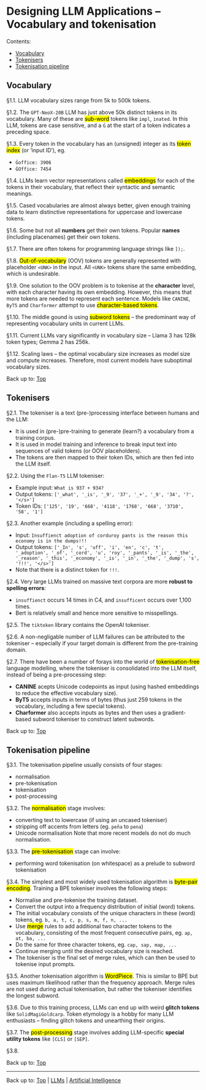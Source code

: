 # Designing LLM Applications – Vocabulary and tokenisation

Contents:
- [Vocabulary](#vocabulary)
- [Tokenisers](#tokenisers)
- [Tokenisation pipeline](#tokenisation-pipeline)

## Vocabulary

§1.1. LLM vocabulary sizes range from 5k to 500k tokens. 

§1.2. The `GPT-NeoX-20B` LLM has just above 50k distinct tokens in its vocabulary. Many of these are <mark>sub-word</mark> tokens like `impl`, `inated`. In this LLM, tokens are case sensitive, and a `Ġ` at the start of a token indicates a preceding space.

§1.3. Every token in the vocabulary has an (unsigned) integer as its <mark>token index</mark> (or ‘input ID’), eg.
- `Ġoffice: 3906`
- `ĠOffice: 7454`

§1.4. LLMs learn vector representations called <mark>embeddings</mark> for each of the tokens in their vocabulary, that reflect their syntactic and semantic meanings.

§1.5. Cased vocabularies are almost always better, given enough training data to learn distinctive representations for uppercase and lowercase tokens.

§1.6. Some but not all **numbers** get their own tokens. Popular **names** (including placenames) get their own tokens.

§1.7. There are often tokens for programming language strings like `]);`.

§1.8. <mark>Out-of-vocabulary</mark> (OOV) tokens are generally represented with placeholder `<UNK>` in the input. All `<UNK>` tokens share the same embedding, which is undesirable.

§1.9. One solution to the OOV problem is to tokenise at the **character** level, with each character having its own embedding. However, this means that more tokens are needed to represent each sentence. Models like `CANINE`, `ByT5` and `Charformer` attempt to use <mark>character-based tokens</mark>.

§1.10. The middle gound is using <mark>subword tokens</mark> – the predominant way of representing vocabulary units in current LLMs.

§1.11. Current LLMs vary significantly in vocabulary size – Llama 3 has 128k token types; Gemma 2 has 256k.

§1.12. Scaling laws – the optimal vocabulary size increases as model size and compute increases. Therefore, most current models have suboptimal vocabulary sizes.

Back up to: [Top](#)

## Tokenisers

§2.1. The tokeniser is a text (pre-)processing interface between humans and the LLM:
- It is used in (pre-)pre-training to generate (learn?) a vocabulary from a training corpus.
- It is used in model training and inference to break input text into sequences of valid tokens (or OOV placeholders).
- The tokens are then mapped to their token IDs, which are then fed into the LLM itself.

§2.2. Using the `Flan-T5` LLM tokeniser:
- Example input: `What is 937 + 934?`
- Output tokens: `['_what', '_is', '_9', '37', '_+', '_9', '34', '?', '</s>']`
- Token IDs: `['125', '19', '668', '4118', '1768', '668', '3710', '58', '1']`

§2.3. Another example (including a spelling error):
- Input: `Insuffienct adoption of corduroy pants is the reason this economy is in the dumps!!!`
- Output tokens: `['_In', 's', 'uff', 'i', 'en', 'c', 't', '_adoption', '_of', '_cord', 'u', 'roy', '_pants', '_is', '_the', '_reason', '_this', '_economy', '_is', '_in', '_the', '_dump', 's', '!!!', '</s>']`
- Note that there is a distinct token for `!!!`.

§2.4. Very large LLMs trained on massive text corpora are more **robust to spelling errors**:
- `insuffienct` occurs 14 times in C4, and `insufficent` occurs over 1,100 times.
- Bert is relatively small and hence more sensitive to misspellings. 

§2.5. The `tiktoken` library contains the OpenAI tokeniser.

§2.6. A non-negligable number of LLM failures can be attributed to the tokeniser – especially if your target domain is different from the pre-training domain.

§2.7. There have been a number of forays into the world of <mark>tokenisation-free</mark> language modelling, where the tokeniser is consolidated into the LLM itself, instead of being a pre-processing step:
- **CANINE** acepts Unicode codepoints as input (using hashed embeddings to reduce the effective vocabulary size).
- **ByT5** accepts inputs in terms of bytes (thus just 259 tokens in the vocabulary, including a few special tokens).
- **Charformer** also accepts inputs as bytes and then uses a gradient-based subword tokeniser to construct latent subwords.

Back up to: [Top](#)

## Tokenisation pipeline

§3.1. The tokenisation pipeline usually consists of four stages:
- normalisation
- pre-tokenisation
- tokenisation
- post-processing

§3.2. The <mark>normalisation</mark> stage involves:
- converting text to lowercase (if using an uncased tokeniser)
- stripping off accents from letters (eg. `peña` to `pena`)
- Unicode normalisation
Note that more recent models do not do much normalisation.

§3.3. The <mark>pre-tokenisation</mark> stage can involve:
- performing word tokenisation (on whitespace) as a prelude to subword tokenisation

§3.4. The simplest and most widely used tokenisation algorithm is <mark>byte-pair encoding</mark>. Training a BPE tokeniser involves the following steps:
- Normalise and pre-tokenise the training dataset.
- Convert the output into a frequency distribution of initial (word) tokens.
- The initial vocabulary consists of the unique characters in these (word) tokens, eg. `b, a, t, c, p, s, m, f, n, ...`
- Use <mark>merge</mark> rules to add additional two character tokens to the vocabulary, consisting of the most frequent consecutive pairs, eg. `ap, at, ba, ...`
- Do the same for three character tokens, eg. `cap, sap, map, ...`
- Continue merging until the desired vocabulary size is reached.
- The tokeniser is the final set of merge rules, which can then be used to tokenise input prompts.

§3.5. Another tokenisation algorithm is <mark>WordPiece</mark>. This is similar to BPE but uses maximum likelihood rather than the frequency approach. Merge rules are not used during actual tokenisation, but rather the tokeniser identifies the longest subword.

§3.6. Due to this training process, LLMs can end up with weird **glitch tokens** like `SolidMagiGoldcarp`. Token etymology is a hobby for many LLM enthusiasts – finding glitch tokens and unearthing their origins.

§3.7. The <mark>post-processing</mark> stage involves adding LLM-specific **special utility tokens** like `[CLS]` or `[SEP]`.

§3.8.





Back up to: [Top](#)

----

Back up to: [Top](index.md) | [LLMs](../index.md) | [Artificial Intelligence](../../index.md)
